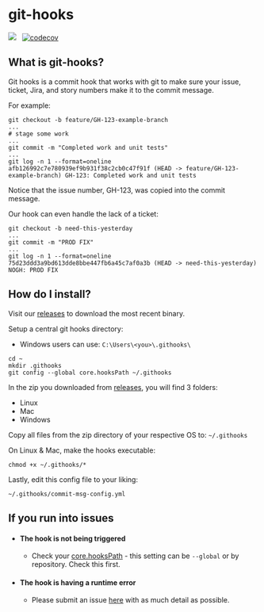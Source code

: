 # git-hooks
[![](https://github.com/unthreaded/git-hooks/workflows/Git%20hooks%20Pipeline/badge.svg)](https://github.com/unthreaded/git-hooks/actions?workflow=Git+hooks+Pipeline)
&nbsp;&nbsp;[![codecov](https://codecov.io/gh/unthreaded/git-hooks/branch/master/graph/badge.svg)](https://codecov.io/gh/unthreaded/git-hooks)

## What is git-hooks?
Git hooks is a commit hook that works with git to make sure your issue, ticket, Jira, and story numbers make it to the commit message.

For example:
```shell script
git checkout -b feature/GH-123-example-branch
...
# stage some work
...
git commit -m "Completed work and unit tests"
...
git log -n 1 --format=oneline
afb126992c7e780939ef9b931f38c2cb0c47f91f (HEAD -> feature/GH-123-example-branch) GH-123: Completed work and unit tests
```
Notice that the issue number, GH-123, was copied into the commit message.

Our hook can even handle the lack of a ticket:
```shell script
git checkout -b need-this-yesterday
...
git commit -m "PROD FIX"
...
git log -n 1 --format=oneline
75d23ddd3a9bd613dde8bbe447fb6a45c7af0a3b (HEAD -> need-this-yesterday) NOGH: PROD FIX
```
## How do I install?
Visit our [releases](https://github.com/unthreaded/git-hooks/releases) to download the most recent binary.

Setup a central git hooks directory:
 * Windows users can use: `C:\Users\<you>\.githooks\ `
```shell script
cd ~
mkdir .githooks
git config --global core.hooksPath ~/.githooks
```

In the zip you downloaded from [releases](https://github.com/unthreaded/git-hooks/releases), you will find 3 folders:
 - Linux
 - Mac
 - Windows
 
Copy all files from the zip directory of your respective OS to: `~/.githooks`

On Linux & Mac, make the hooks executable:
```shell script
chmod +x ~/.githooks/*
```

Lastly, edit this config file to your liking:

    ~/.githooks/commit-msg-config.yml
    
## If you run into issues
* #### The hook is not being triggered
    * Check your [core.hooksPath](https://git-scm.com/docs/githooks) - this setting can be `--global` or by repository. Check this first.
* #### The hook is having a runtime error
    * Please submit an issue [here](https://github.com/unthreaded/git-hooks/issues) with as much detail as possible.
 